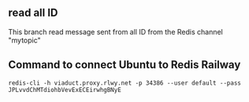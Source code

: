 ## read all ID

This branch read message sent from all ID from the Redis channel "mytopic" 

## Command to connect Ubuntu to Redis Railway
```
redis-cli -h viaduct.proxy.rlwy.net -p 34386 --user default --pass JPLvvdChMTdiohbVevExECEirwhgBNyE
```
